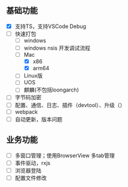 ## 基础功能
 - [x] 支持TS，支持VSCode Debug
 - [ ] 快速打包
    - [ ] windows
    - [ ] windows nsis 开发调试流程
    - [ ] Mac
      - [x] x86
      - [x] arm64
    - [ ] Linux版
    - [ ] UOS
    - [ ] 麒麟(不包括loongarch)
 - [ ] 字节码加密
 - [ ] 配置、通信、日志、插件（devtool）、升级（）
 - [ ] webpack
 - [ ] 自动更新，版本问题

## 业务功能
 - [ ] 多窗口管理；使用BrowserView 多tab管理
 - [ ] 事件驱动，rxjs 
 - [ ] 浏览器登陆
 - [ ] 配置文件修改
